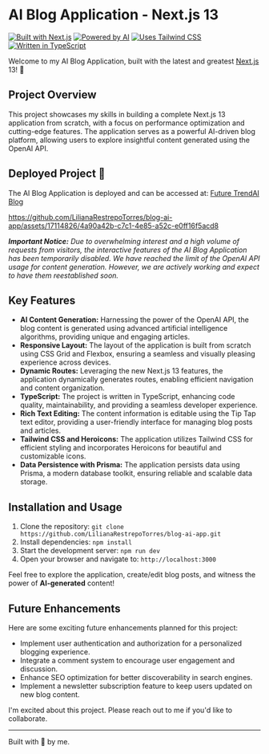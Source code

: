 # AI Blog Application - Next.js 13

[![Built with Next.js](https://img.shields.io/badge/Built%20with-Next.js-000000.svg)](https://nextjs.org/)
[![Powered by AI](https://img.shields.io/badge/Powered%20by-Artificial%20Intelligence-33ccff.svg)](https://openai.com/)
[![Uses Tailwind CSS](https://img.shields.io/badge/Uses-Tailwind%20CSS-38b2ac.svg)](https://tailwindcss.com/)
[![Written in TypeScript](https://img.shields.io/badge/Written%20in-TypeScript-007acc.svg)](https://www.typescriptlang.org/)

Welcome to my AI Blog Application, built with the latest and greatest [Next.js](https://nextjs.org/) 13! 🚀

## Project Overview
This project showcases my skills in building a complete Next.js 13 application from scratch, with a focus on performance optimization and cutting-edge features. The application serves as a powerful AI-driven blog platform, allowing users to explore insightful content generated using the OpenAI API.

## Deployed Project 🚀
The AI Blog Application is deployed and can be accessed at: [Future TrendAI Blog](https://blog-ai-app-delta.vercel.app/)

https://github.com/LilianaRestrepoTorres/blog-ai-app/assets/17114826/4a90a42b-c7c1-4e85-a52c-e0ff16f5acd8

_**Important Notice:** Due to overwhelming interest and a high volume of requests from visitors, the interactive features of the AI Blog Application has been temporarily disabled. We have reached the limit of the OpenAI API usage for content generation. However, we are actively working and expect to have them reestablished soon._

## Key Features
- **AI Content Generation:** Harnessing the power of the OpenAI API, the blog content is generated using advanced artificial intelligence algorithms, providing unique and engaging articles.
- **Responsive Layout:** The layout of the application is built from scratch using CSS Grid and Flexbox, ensuring a seamless and visually pleasing experience across devices.
- **Dynamic Routes:** Leveraging the new Next.js 13 features, the application dynamically generates routes, enabling efficient navigation and content organization.
- **TypeScript:** The project is written in TypeScript, enhancing code quality, maintainability, and providing a seamless developer experience.
- **Rich Text Editing:** The content information is editable using the Tip Tap text editor, providing a user-friendly interface for managing blog posts and articles.
- **Tailwind CSS and Heroicons:** The application utilizes Tailwind CSS for efficient styling and incorporates Heroicons for beautiful and customizable icons.
- **Data Persistence with Prisma:** The application persists data using Prisma, a modern database toolkit, ensuring reliable and scalable data storage.

## Installation and Usage
1. Clone the repository: `git clone https://github.com/LilianaRestrepoTorres/blog-ai-app.git`
2. Install dependencies: `npm install`
3. Start the development server: `npm run dev`
4. Open your browser and navigate to: `http://localhost:3000`

Feel free to explore the application, create/edit blog posts, and witness the power of **AI-generated** content!

## Future Enhancements
Here are some exciting future enhancements planned for this project:
- Implement user authentication and authorization for a personalized blogging experience.
- Integrate a comment system to encourage user engagement and discussion.
- Enhance SEO optimization for better discoverability in search engines.
- Implement a newsletter subscription feature to keep users updated on new blog content.

I'm excited about this project. Please reach out to me if you'd like to collaborate.

---
 Built with 💚 by me.

